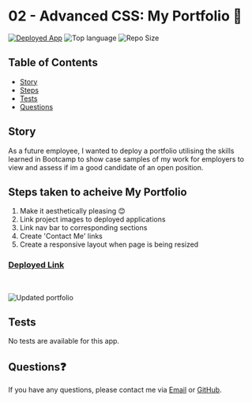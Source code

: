 # 02 - Advanced CSS: My Portfolio 🍃
<a href="https://lizmackle.github.io/My_Portfolio/">![Deployed App](https://img.shields.io/badge/-Deployed-success?style=for-the-badge)</a> ![Top language](https://img.shields.io/github/languages/top/lizmackle/my_portfolio?style=for-the-badge&logo) ![Repo Size](https://img.shields.io/github/repo-size/lizmackle/my_portfolio?color=orange&style=for-the-badge)

## Table of Contents
  - [Story](#story)
  - [Steps](#steps)
  - [Tests](#tests)
  - [Questions](#questions)
  
## Story
As a future employee, I wanted to deploy a portfolio utilising the skills learned in Bootcamp to show case samples of my work for employers to view and assess if im a good candidate of an open position. 

## Steps taken to acheive My Portfolio 
1. Make it aesthetically pleasing 😊
2. Link project images to deployed applications
3. Link nav bar to corresponding sections 
4. Create 'Contact Me' links
5. Create a responsive layout when page is being resized

### [Deployed Link](https://lizmackle.github.io/My_Portfolio/)
<br>

![Updated portfolio](https://user-images.githubusercontent.com/93589073/162155013-c4810e51-1370-4cc8-8593-1bdf4c3b53b4.JPG)


## Tests
No tests are available for this app.

## Questions❓
If you have any questions, please contact me via [Email](mailto:liz.mackle@outlook.com) or [GitHub](https://github.com/LizMackle).
